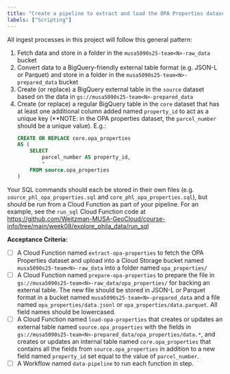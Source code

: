 ```yaml
---
title: "Create a pipeline to extract and load the OPA Properties dataset into BigQuery"
labels: ["Scripting"]
---
```


All ingest processes in this project will follow this general pattern:
1.  Fetch data and store in a folder in the `musa5090s25-team<N>-raw_data` bucket
2.  Convert data to a BigQuery-friendly external table format (e.g. JSON-L or Parquet) and store in a folder in the `musa5090s25-team<N>-prepared_data` bucket
3.  Create (or replace) a BigQuery external table in the `source` dataset based on the data in `gs://musa5090s25-team<N>-prepared_data`
4.  Create (or replace) a regular BigQuery table in the `core` dataset that has at least one additional column added named `property_id` to act as a unique key (**NOTE: in the OPA properties dataset, the `parcel_number` should be a unique value). E.g.:
    ```sql
    CREATE OR REPLACE core.opa_properties
    AS (
        SELECT
            parcel_number AS property_id,
            *
        FROM source.opa_properties
    )
    ```

Your SQL commands should each be stored in their own files (e.g. `source_phl_opa_properties.sql` and `core_phl_opa_properties.sql`), but should be run from a Cloud Function as part of your pipeline. For an example, see the `run_sql` Cloud Function code at https://github.com/Weitzman-MUSA-GeoCloud/course-info/tree/main/week08/explore_phila_data/run_sql

**Acceptance Criteria:**
- [ ] A Cloud Function named `extract-opa-properties` to fetch the OPA Properties dataset and upload into a Cloud Storage bucket named `musa5090s25-team<N>-raw_data` into a folder named `opa_properties/`
- [ ] A Cloud Function named `prepare-opa-properties` to prepare the file in `gs://musa5090s25-team<N>-raw_data/opa_properties/` for backing an external table. The new file should be stored in JSON-L or Parquet format in a bucket named `musa5090s25-team<N>-prepared_data` and a file named `opa_properties/data.jsonl` or `opa_properties/data.parquet`. All field names should be lowercased.
- [ ] A Cloud Function named `load-opa-properties` that creates or updates an external table named `source.opa_properties` with the fields in `gs://musa5090s25-team<N>-prepared_data/opa_properties/data.*`, and creates or updates an internal table named `core.opa_properties` that contains all the fields from `source.opa_properties` in addition to a new field named `property_id` set equal to the value of `parcel_number`.
- [ ] A Workflow named `data-pipeline` to run each function in step.